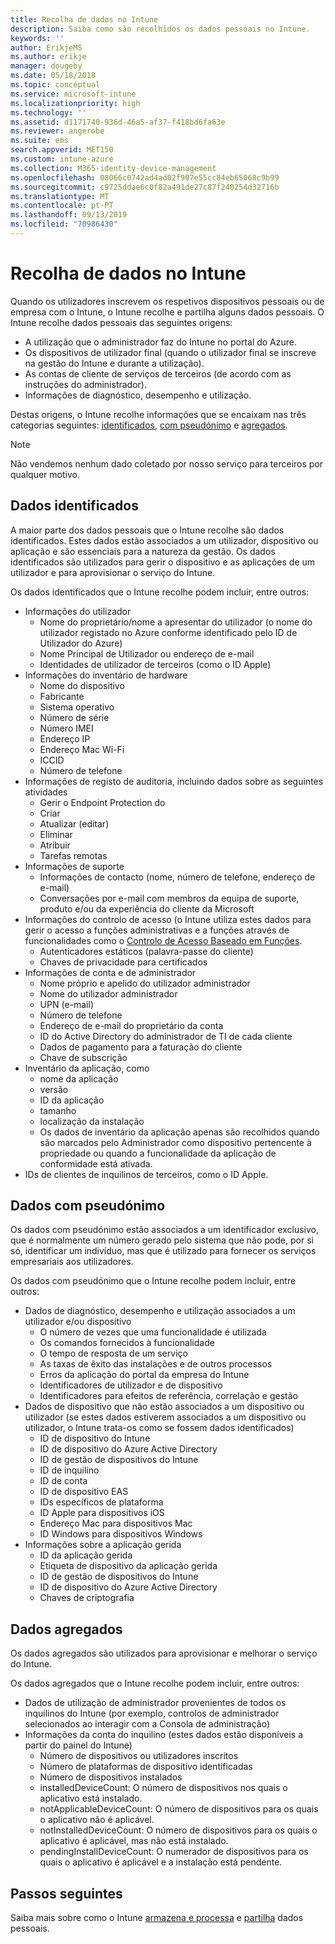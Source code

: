 ```yaml
---
title: Recolha de dados no Intune
description: Saiba como são recolhidos os dados pessoais no Intune.
keywords: ''
author: ErikjeMS
ms.author: erikje
manager: dougeby
ms.date: 05/18/2018
ms.topic: conceptual
ms.service: microsoft-intune
ms.localizationpriority: high
ms.technology: ''
ms.assetid: d1171740-936d-46a5-af37-f418bd6fa63e
ms.reviewer: angerobe
ms.suite: ems
search.appverid: MET150
ms.custom: intune-azure
ms.collection: M365-identity-device-management
ms.openlocfilehash: 08066c0742ad4ad02f907e55cc84eb65068c9b99
ms.sourcegitcommit: c9725ddae6c0f82a491de27c87f240254d32716b
ms.translationtype: MT
ms.contentlocale: pt-PT
ms.lasthandoff: 09/13/2019
ms.locfileid: "70986430"
---
```

# <a name="data-collection-in-intune"></a>Recolha de dados no Intune

Quando os utilizadores inscrevem os respetivos dispositivos pessoais ou de empresa com o Intune, o Intune recolhe e partilha alguns dados pessoais. O Intune recolhe dados pessoais das seguintes origens:

- A utilização que o administrador faz do Intune no portal do Azure.
- Os dispositivos de utilizador final (quando o utilizador final se inscreve na gestão do Intune e durante a utilização).
- As contas de cliente de serviços de terceiros (de acordo com as instruções do administrador).
- Informações de diagnóstico, desempenho e utilização.

Destas origens, o Intune recolhe informações que se encaixam nas três categorias seguintes: [identificados](#identified-data), [com pseudónimo](#pseudonymized-data) e [agregados](#aggregated-data).

> [!NOTE]
> Não vendemos nenhum dado coletado por nosso serviço para terceiros por qualquer motivo.

## <a name="identified-data"></a>Dados identificados

A maior parte dos dados pessoais que o Intune recolhe são dados identificados. Estes dados estão associados a um utilizador, dispositivo ou aplicação e são essenciais para a natureza da gestão. Os dados identificados são utilizados para gerir o dispositivo e as aplicações de um utilizador e para aprovisionar o serviço do Intune.

Os dados identificados que o Intune recolhe podem incluir, entre outros: 

- Informações do utilizador
  - Nome do proprietário/nome a apresentar do utilizador (o nome do utilizador registado no Azure conforme identificado pelo ID de Utilizador do Azure)
  - Nome Principal de Utilizador ou endereço de e-mail
  - Identidades de utilizador de terceiros (como o ID Apple)
- Informações do inventário de hardware
  - Nome do dispositivo
  - Fabricante
  - Sistema operativo
  - Número de série
  - Número IMEI
  - Endereço IP
  - Endereço Mac Wi-Fi
  - ICCID
  - Número de telefone
- Informações de registo de auditoria, incluindo dados sobre as seguintes atividades
  - Gerir o Endpoint Protection do
  - Criar
  - Atualizar (editar)
  - Eliminar
  - Atribuir
  - Tarefas remotas
- Informações de suporte
  - Informações de contacto (nome, número de telefone, endereço de e-mail)
  - Conversações por e-mail com membros da equipa de suporte, produto e/ou da experiência do cliente da Microsoft
- Informações do controlo de acesso (o Intune utiliza estes dados para gerir o acesso a funções administrativas e a funções através de funcionalidades como o [Controlo de Acesso Baseado em Funções](role-based-access-control.md).
  - Autenticadores estáticos (palavra-passe do cliente)
  - Chaves de privacidade para certificados 
- Informações de conta e de administrador
  - Nome próprio e apelido do utilizador administrador
  - Nome do utilizador administrador
  - UPN (e-mail)
  - Número de telefone
  - Endereço de e-mail do proprietário da conta
  - ID do Active Directory do administrador de TI de cada cliente
  - Dados de pagamento para a faturação do cliente
  - Chave de subscrição
- Inventário da aplicação, como
  - nome da aplicação
  - versão
  - ID da aplicação
  - tamanho
  - localização da instalação
  - Os dados de inventário da aplicação apenas são recolhidos quando são marcados pelo Administrador como dispositivo pertencente à propriedade ou quando a funcionalidade da aplicação de conformidade está ativada.  
- IDs de clientes de inquilinos de terceiros, como o ID Apple. 

## <a name="pseudonymized-data"></a>Dados com pseudónimo

Os dados com pseudónimo estão associados a um identificador exclusivo, que é normalmente um número gerado pelo sistema que não pode, por si só, identificar um indivíduo, mas que é utilizado para fornecer os serviços empresariais aos utilizadores. 

Os dados com pseudónimo que o Intune recolhe podem incluir, entre outros: 

- Dados de diagnóstico, desempenho e utilização associados a um utilizador e/ou dispositivo
  - O número de vezes que uma funcionalidade é utilizada
  - Os comandos fornecidos à funcionalidade
  - O tempo de resposta de um serviço
  - As taxas de êxito das instalações e de outros processos
  - Erros da aplicação do portal da empresa do Intune
  - Identificadores de utilizador e de dispositivo
  - Identificadores para efeitos de referência, correlação e gestão 
- Dados de dispositivo que não estão associados a um dispositivo ou utilizador (se estes dados estiverem associados a um dispositivo ou utilizador, o Intune trata-os como se fossem dados identificados)
  - ID de dispositivo do Intune
  - ID de dispositivo do Azure Active Directory
  - ID de gestão de dispositivos do Intune
  - ID de inquilino
  - ID de conta
  - ID de dispositivo EAS
  - IDs específicos de plataforma
  - ID Apple para dispositivos iOS
  - Endereço Mac para dispositivos Mac
  - ID Windows para dispositivos Windows
- Informações sobre a aplicação gerida
  - ID da aplicação gerida
  - Etiqueta de dispositivo da aplicação gerida
  - ID de gestão de dispositivos do Intune
  - ID de dispositivo do Azure Active Directory
  - Chaves de criptografia

## <a name="aggregated-data"></a>Dados agregados

Os dados agregados são utilizados para aprovisionar e melhorar o serviço do Intune. 

Os dados agregados que o Intune recolhe podem incluir, entre outros: 

- Dados de utilização de administrador provenientes de todos os inquilinos do Intune (por exemplo, controlos de administrador selecionados ao interagir com a Consola de administração)
- Informações da conta do inquilino (estes dados estão disponíveis a partir do painel do Intune)
  - Número de dispositivos ou utilizadores inscritos
  - Número de plataformas de dispositivo identificadas  
  - Número de dispositivos instalados
  - installedDeviceCount: O número de dispositivos nos quais o aplicativo está instalado.
  - notApplicableDeviceCount: O número de dispositivos para os quais o aplicativo não é aplicável.
  - notInstalledDeviceCount: O número de dispositivos para os quais o aplicativo é aplicável, mas não está instalado.
  - pendingInstallDeviceCount: O numerador de dispositivos para os quais o aplicativo é aplicável e a instalação está pendente.

## <a name="next-steps"></a>Passos seguintes

Saiba mais sobre como o Intune [armazena e processa](privacy-data-store-process.md) e [partilha](privacy-data-secure-share.md) dados pessoais. 
